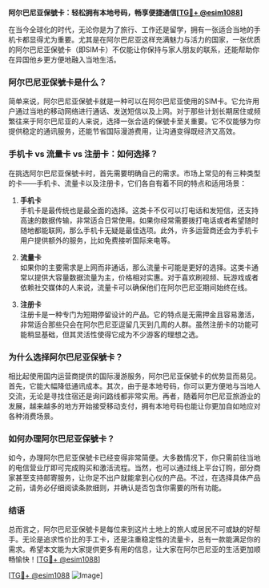 **阿尔巴尼亚保號卡：轻松拥有本地号码，畅享便捷通信[[TG💪+ @esim1088](https://t.me/s/esim1088)]**

在当今全球化的时代，无论你是为了旅行、工作还是留学，拥有一张适合当地的手机卡都显得尤为重要。尤其是在阿尔巴尼亚这样充满魅力与活力的国家，一张优质的阿尔巴尼亚保號卡（即SIM卡）不仅能让你保持与家人朋友的联系，还能帮助你在异国他乡更方便地融入当地生活。

### 阿尔巴尼亚保號卡是什么？

简单来说，阿尔巴尼亚保號卡就是一种可以在阿尔巴尼亚使用的SIM卡。它允许用户通过当地的移动网络进行通话、发送短信以及上网。对于那些计划长期居住或频繁往来于阿尔巴尼亚的人来说，选择一张合适的保號卡至关重要。它不仅能够为你提供稳定的通讯服务，还能节省国际漫游费用，让沟通变得既经济又高效。

### 手机卡 vs 流量卡 vs 注册卡：如何选择？

在挑选阿尔巴尼亚保號卡时，首先需要明确自己的需求。市场上常见的有三种类型的卡——手机卡、流量卡以及注册卡，它们各自有着不同的特点和适用场景：

1. **手机卡**  
   手机卡是最传统也是最全面的选择。这类卡不仅可以打电话和发短信，还支持高速的数据传输，非常适合日常使用。如果你经常需要拨打电话或者希望随时随地都能联网，那么手机卡无疑是最佳选项。此外，许多运营商还会为手机卡用户提供额外的服务，比如免费接听国际来电等。

2. **流量卡**  
   如果你的主要需求是上网而非通话，那么流量卡可能是更好的选择。这类卡通常以提供大容量数据流量为主，价格相对实惠。对于喜欢刷视频、玩游戏或者依赖社交媒体的人来说，流量卡可以确保他们在阿尔巴尼亚期间始终在线。

3. **注册卡**  
   注册卡是一种专门为短期停留设计的产品。它的特点是无需押金且容易激活，非常适合那些只会在阿尔巴尼亚逗留几天到几周的人群。虽然注册卡的功能可能稍显基础，但其灵活性使得它成为不少游客的理想之选。

### 为什么选择阿尔巴尼亚保號卡？

相比起使用国内运营商提供的国际漫游服务，阿尔巴尼亚保號卡的优势显而易见。首先，它能大幅降低通讯成本。其次，由于是本地号码，你可以更方便地与当地人交流，无论是寻找住宿还是询问路线都非常实用。再者，随着阿尔巴尼亚旅游业的发展，越来越多的地方开始接受移动支付，拥有本地号码也能让你更加自如地应对各种消费场景。

### 如何办理阿尔巴尼亚保號卡？

如今，办理阿尔巴尼亚保號卡已经变得非常简便。大多数情况下，你只需前往当地的电信营业厅即可完成购买和激活流程。当然，也可以通过线上平台订购，部分商家甚至支持邮寄服务，让你足不出户就能拿到心仪的产品。不过，在选择具体产品之前，请务必仔细阅读条款细则，并确认是否包含你需要的所有功能。

### 结语

总而言之，阿尔巴尼亚保號卡是每位来到这片土地上的旅人或居民不可或缺的好帮手。无论是追求性价比的手工卡，还是注重稳定性的流量卡，总有一款能满足你的需求。希望本文能为大家提供更多有用的信息，让大家在阿尔巴尼亚的生活更加顺畅愉快！[[TG💪+ @esim1088](https://t.me/s/esim1088)] 

[[TG💪+ @esim1088](https://t.me/s/esim1088) ![Image](https://i.postimg.cc/4NQfJmqS/Snipaste-2025-05-13-00-14-12.png)]